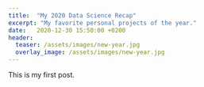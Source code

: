 ```yaml
---
title:  "My 2020 Data Science Recap"
excerpt: "My favorite personal projects of the year."
date:   2020-12-30 15:50:00 +0200
header:
  teaser: /assets/images/new-year.jpg
  overlay_image: /assets/images/new-year.jpg
---
```


This is my first post.
